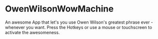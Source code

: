 # OwenWilsonWowMachine
 An awesome App that let's you use Owen Wilson's greatest phrase ever - whenever you want.
Press the Hotkeys or use a mouse or touchscreen to activate the awesomeness.

